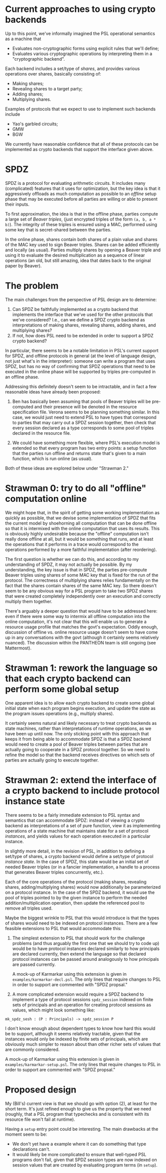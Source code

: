 # Current approaches to using crypto backends #

Up to this point, we've informally imagined the PSL operational
semantics as a machine that

* Evaluates non-cryptographic forms using explicit rules that we'll
  define;
* Evaluates various cryptographic operations by interpreting them in a
  "cryptographic backend".

Each backend includes a set/type of *shares*, and provides various
operations over shares, basically consisting of:

* Making shares;
* Revealing shares to a target party;
* Adding shares;
* Multiplying shares.

Examples of protocols that we expect to use to implement such backends
include

* Yao's garbled circuits;
* GMW
* BGW

We currently have reasonable confidence that all of these protocols
can be implemented as crypto backends that support the interface given
above.

# SPDZ #

SPDZ is a protocol for evaluating arithmetic circuits. It includes
many (complicated) features that it uses for optimization, but the key
idea is that it aggressively offloads as much computation as possible
to an *offline* setup phase that may be executed before all parties
are willing or able to present their inputs.

To first approximation, the idea is that in the offline phase, parties
compute a large set of *Beaver triples*, (just encrypted triples of
the form `(a, b, a * b)`). The integrity of these triples is ensured
using a MAC, performed using some key that is secret-shared between
the parties.

In the online phase, shares contain both shares of a plain value and
shares of the MAC key used to sign Beaver triples. Shares can be added
efficiently and locally (as usual). Parties multiply shares by opening
a Beaver triple and using it to evaluate the desired multiplication as
a sequence of linear operations (an old, but still amazing, idea that
dates back to the original paper by Beaver).

# The problem #

The main challenges from the perspective of PSL design are to
determine:

1. Can SPDZ be faithfully implemented as a crypto backend that
   implements the interface that we've used for the other protocols
   that we've considered? I.e., can we define a SPDZ crypto backend as
   interpretations of making shares, revealing shares, adding shares,
   and multiplying shares?
2. If not, how does PSL need to be extended in order to support a SPDZ
   crypto backend?

In particular, there seems to be a notable limitation in PSL's current
support for SPDZ, and offline protocols in general (at the level of
language design, not just what's in the interpreter): someone can
write a program that uses SPDZ, but has no way of confirming that SPDZ
operations that need to be executed in the online phase will be
supported by triples pre-computed in an offline phase.

Addressing this definitely doesn't seem to be intractable, and in fact
a few reasonable ideas have already been proposed:

1. Ben has basically been assuming that pools of Beaver triples will
   be pre-computed and their presence will be denoted in the resource
   specification file. Verona seems to be planning something
   similar. In this case, we would just need to extend PSL to have
   types that correspond to parties that may carry out a SPDZ session
   together, then check that every session declared as a type
   corresponds to some pool of triples declared in the resource file.
   
2. We could have something more flexible, where PSL's execution model
   is extended so that every program has two entry points: a setup
   function that the parties run offline and returns state that's
   given to a main function, which is run online (as usual).

Both of these ideas are explored below under "Strawman 2."

# Strawman 0: try to do all "offline" computation online # 

We might hope that, in the spirit of getting some working
implementation as quickly as possible, that we devise some
implementation of SPDZ that fits the current model by shoehorning all
computation that can be done offline so that it is intermixed with the
online computation that uses its results. This is obviously highly
undesirable because the "offline" computation isn't really done
offline at all, but it would be something that runs, and at least the
operations that it performs in a trace would correspond to the
operations performed by a more faithful implementation (after
reordering).

The first question is whether we can do this, and according to my
understanding of SPDZ, it may not actually be possible. By my
understanding, the key issue is that in SPDZ, the parties pre-compute
Beaver triples using shares of some MAC key that is fixed for the run
of the protocol. The correctness of multiplying shares relies
fundamentally on the fact that the shares contain shares of the same
MAC key. So there doesn't seem to be any obvious way for a PSL program
to take two SPDZ shares that were created completely independently
over an execution and correctly multiply them together.

There's arguably a deeper question that would have to be addressed
here: even if there were some way to intermix all offline computation
into the online computation, it's not clear that this will enable us
to generate a resource usage profile that matches the govt's
expectation. Oddly enough, discussion of offline vs. online resource
usage doesn't seem to have come up in any conversations with the govt
(although it certainly seems relatively nuanced). The discussion
within the PANTHEON team is still ongoing (see Mattermost).

# Strawman 1: rework the language so that each crypto backend can perform some global setup #

One apparent idea is to allow each crypto backend to create some
global initial state when each program begins execution, and update
the state as the program issues operations (e.g., multiply shares).

It certainly seems natural and likely necessary to treat crypto
backends as state machines, rather than interpretations of runtime
operations, as we have been up until now. The only sticking point with
this approach that keeps it from being able to accommodate SPDZ is
that a SPDZ backend would need to create a pool of Beaver triples
between parties that are actually going to cooperate in a SPDZ
protocol together. So we need to refine the model so that the backend
receives directives on which sets of parties are actually going to
execute together.

# Strawman 2: extend the interface of a crypto backend to include protocol instance state #

There seems to be a fairly immediate extension to PSL syntax and
semantics that can accommodate SPDZ: instead of viewing a crypto
backend as interpretations of a set of pure function, view it as
implementing operations of a state machine that maintains state for a
set of protocol *instances*, and yields values for each operation
executed in a particular instance.

In slightly more detail, in the revision of PSL, in addition to
defining a set/type of shares, a crypto backend would define a
set/type of protocol *instance state*. In the case of SPDZ, this state
would be an initial set of needed Beaver triples (or in a fancier
implementation, a handle to a process that generates Beaver triples
concurrently, etc.).

Each of the core operations of the protocol (making shares, revealing
shares, adding/multiplying shares) would now additionally be
parameterized on a protocol instance. In the case of the SPDZ backend,
it would use the pool of triples pointed to by the given instance to
perform the needed addition/multiplication operation, then update the
referenced pool to remove all triples used.

Maybe the biggest wrinkle to PSL that this would introduce is that the
types of shares would need to be indexed on protocol instances. There
are a few feasible extensions to PSL that would accommodate this:

1. The simplest extension to PSL that should work for the challenge
   problems (and thus arguably the first one that we should try to
   code up) would be to have protocol instances declared similarly to
   how principals are declared currently, then extend the language so
   that declared protocol instances can be passed around analogously
   to how principals are passed currently.
  
   A mock-up of Karmarkar using this extension is given in
   `examples/karmarkar-decl.psl`. The only lines that require changes
   to PSL in order to support are commented with "SPDZ propsal."

2. A more complicated extension would require a SPDZ backend to
   implement a type of protocol sessions `spdz_session` indexed on
   finite sets of principals and an operation for creating protocol
   sessions as values, which might look something like:

  ```
  mk_spdz_sesh : (P : Principals) -> spdz_session P
  ```

  I don't know enough about dependent types to know how hard this
  would be to support, although it seems relatively tractable, given
  that the instances would only be indexed by finite sets of
  principals, which are obviously much simpler to reason about than
  other richer sets of values that are commonly considered.

  A mock-up of Karmarkar using this extension is given in
  `examples/karmarkar-setup.psl`. The only lines that require changes
  to PSL in order to support are commented with "SPDZ propsal."

# Proposed design #

My (Bill's) current view is that we should go with option (2), at
least for the short term. It's just refined enough to give us the
property that we need (roughly, that a PSL program that typechecks and
is consistent with its resource file won't fail at runtime).

Having a `setup` entry point could be interesting. The main drawbacks
at the moment seem to be:

* We don't yet have a example where it can do something that type
  declarations can't.
* It would likely be more complicated to ensure that well-typed PSL
  programs don't fail, given that SPDZ session types are now indexed
  on session values that are created by evaluating program terms (in
  `setup`).
